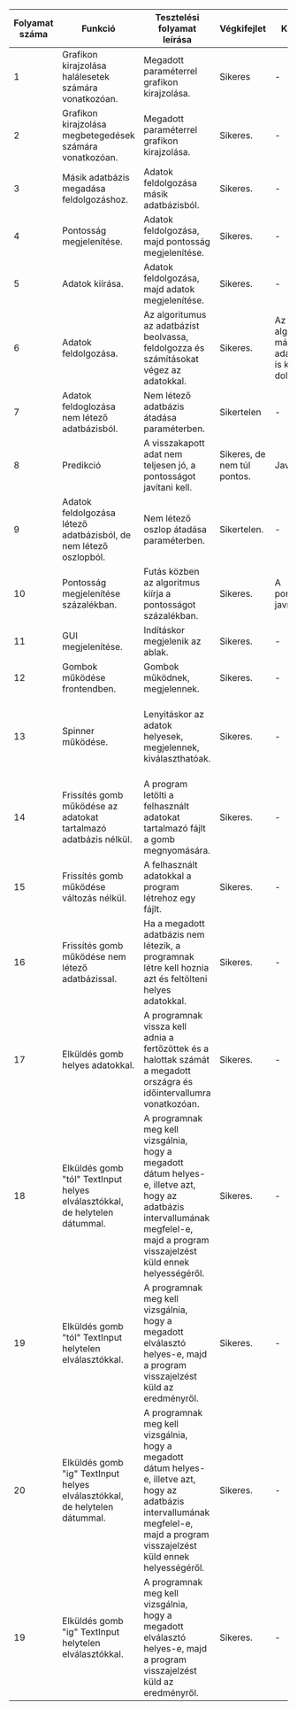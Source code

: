 | Folyamat száma  | Funkció | Tesztelési folyamat leírása | Végkifejlet | Komment | Várt eredmény | Időpont|
| --------------- | ------- | --------------------------- | ----------- | -------- | -------------| ------ |
| 1  | Grafikon kirajzolása halálesetek számára vonatkozóan. | Megadott paraméterrel grafikon kirajzolása. | Sikeres | - | Suhaj Milán | 2021.12.13. |
| 2  | Grafikon kirajzolása megbetegedések számára vonatkozóan. | Megadott paraméterrel grafikon kirajzolása. | Sikeres. | - | Grafikon megjelenítése hiba nélkül | 2021.12.13. |
| 3  | Másik adatbázis megadása feldolgozáshoz. | Adatok feldolgozása másik adatbázisból. | Sikeres. | - | Hibamentes működés. | 2021.12.13. |
| 4  | Pontosság megjelenítése. | Adatok feldolgozása, majd pontosság megjelenítése. | Sikeres. | - | Hibamentes működés. | 2021.12.13. |
| 5  | Adatok kiírása. | Adatok feldolgozása, majd adatok megjelenítése. | Sikeres. | - | Hibamentes működés. | 2021.12.13. |
| 6  | Adatok feldolgozása. | Az algoritumus az adatbázist beolvassa, feldolgozza és számításokat végez az adatokkal. | Sikeres. | Az algoritmus másik adatbázissal is képes dolgozni. | Adatok feldolgozása és grafikon megjelenítése. | 2021.12.23. |
| 7  | Adatok feldoglozása nem létező adatbázisból. | Nem létező adatbázis átadása paraméterben. | Sikertelen | - | A program nem fut le. | 2021.12.23. |
| 8 | Predikció | A visszakapott adat nem teljesen jó, a pontosságot javítani kell. | Sikeres, de nem túl pontos. | Javítható. | Hibamentes futás. | 2021.12.23. |
| 9 | Adatok feldolgozása létező adatbázisból, de nem létező oszlopból. | Nem létező oszlop átadása paraméterben. | Sikertelen. | - | A program nem fut le. | 2021.12.23. |
| 10 | Pontosság megjelenítése százalékban. | Futás közben az algoritmus kiírja a pontosságot százalékban. | Sikeres. | A pontosságon javítani kell. | Százalékos megjelenítés. | 2021.12.23. |
| 11 | GUI megjelenítése. | Indításkor megjelenik az ablak. | Sikeres. | - | Az alkalmazás hiba nélkül megnyílik. | 2021.12.23. |
| 12 | Gombok működése frontendben. | Gombok működnek, megjelennek. | Sikeres. | - | Hibaüzenet nélküli futás. | 2021.12.23. |
| 13 | Spinner működése. | Lenyitáskor az adatok helyesek, megjelennek, kiválaszthatóak. | Sikeres. | - | A spinner megnyílik, az adatok helyesen jelennek meg, kiválasztható a kívánt ország. | 2021.12.23. |
| 14 | Frissítés gomb működése az adatokat tartalmazó adatbázis nélkül. | A program letölti a felhasznált adatokat tartalmazó fájlt a gomb megnyomására. | Sikeres. | - | A fájl letöltése megtörténik gombnyomásra. | 2021.12.23. |
| 15 | Frissítés gomb működése változás nélkül. | A felhasznált adatokkal a program létrehoz egy fájlt. | Sikeres. | - | A program létrehozza a fájlt az adatokkal. | 2021.12.23. |
| 16 | Frissítés gomb működése nem létező adatbázissal. | Ha a megadott adatbázis nem létezik, a programnak létre kell hoznia azt és feltölteni helyes adatokkal. | Sikeres. | - | A program létrehozza az adatbázist és feltölti helyes adatokkal. | 2021.12.23. |
| 17 | Elküldés gomb helyes adatokkal. | A programnak vissza kell adnia a fertőzöttek és a halottak számát a megadott országra és időintervallumra vonatkozóan. | Sikeres. | - | A program a label-eken megjeleníti az adatokat. | 2022.01.13. |
| 18 | Elküldés gomb "tól" TextInput helyes elválasztókkal, de helytelen dátummal. | A programnak meg kell vizsgálnia, hogy a megadott dátum helyes-e, illetve azt, hogy az adatbázis intervallumának megfelel-e, majd a program visszajelzést küld ennek helyességéről. | Sikeres. | - | A program jelzi, hogy rossz adatot adtunk meg. | 2022.01.13. |
| 19 | Elküldés gomb "tól" TextInput helytelen elválasztókkal. | A programnak meg kell vizsgálnia, hogy a megadott elválasztó helyes-e, majd a program visszajelzést küld az eredményről. | Sikeres. | - | A program jelzi, hogy rossz elválasztót használtunk. | 2022.01.13. |
| 20 | Elküldés gomb "ig" TextInput helyes elválasztókkal, de helytelen dátummal. | A programnak meg kell vizsgálnia, hogy a megadott dátum helyes-e, illetve azt, hogy az adatbázis intervallumának megfelel-e, majd a program visszajelzést küld ennek helyességéről. | Sikeres. | - | A program jelzi, hogy rossz adatot adtunk meg. | 2022.01.13. |
| 19 | Elküldés gomb "ig" TextInput helytelen elválasztókkal. | A programnak meg kell vizsgálnia, hogy a megadott elválasztó helyes-e, majd a program visszajelzést küld az eredményről. | Sikeres. | - | A program jelzi, hogy rossz elválasztót használtunk. | 2022.01.13. |
